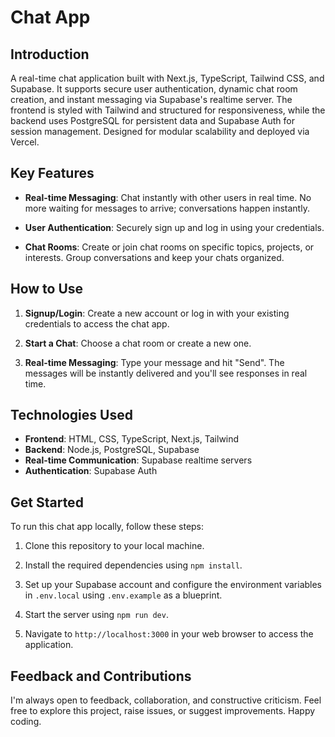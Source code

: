 # Chat App

## Introduction

A real-time chat application built with Next.js, TypeScript, Tailwind CSS, and Supabase. It supports secure user authentication, dynamic chat room creation, and instant messaging via Supabase's realtime server. The frontend is styled with Tailwind and structured for responsiveness, while the backend uses PostgreSQL for persistent data and Supabase Auth for session management. Designed for modular scalability and deployed via Vercel.

## Key Features

- **Real-time Messaging**: Chat instantly with other users in real time. No more waiting for messages to arrive; conversations happen instantly.

- **User Authentication**: Securely sign up and log in using your credentials.

- **Chat Rooms**: Create or join chat rooms on specific topics, projects, or interests. Group conversations and keep your chats organized.

## How to Use

1. **Signup/Login**: Create a new account or log in with your existing credentials to access the chat app.

2. **Start a Chat**: Choose a chat room or create a new one.

3. **Real-time Messaging**: Type your message and hit "Send". The messages will be instantly delivered and you'll see responses in real time.

## Technologies Used

- **Frontend**: HTML, CSS, TypeScript, Next.js, Tailwind
- **Backend**: Node.js, PostgreSQL, Supabase
- **Real-time Communication**: Supabase realtime servers
- **Authentication**: Supabase Auth

## Get Started

To run this chat app locally, follow these steps:

1. Clone this repository to your local machine.

2. Install the required dependencies using `npm install`.

3. Set up your Supabase account and configure the environment variables in `.env.local` using `.env.example` as a blueprint.

4. Start the server using `npm run dev`.

5. Navigate to `http://localhost:3000` in your web browser to access the application.

## Feedback and Contributions

I'm always open to feedback, collaboration, and constructive criticism. Feel free to explore this project, raise issues, or suggest improvements. Happy coding.
